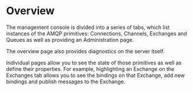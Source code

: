 # Overview #

The management console is divided into a series of tabs, which list instances of the AMQP primitives: Connections, Channels, Exchanges and Queues as well as providing an Administration page.

The overview page also provides diagnostics on the server itself.

Individual pages allow you to see the state of those primitives as well as define their properties. For example, highlighting an Exchange on the Exchanges tab allows you to see the bindings on that Exchange, add new bindings and publish messages to the Exchange.